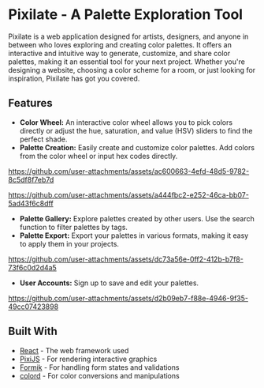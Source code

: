 # Pixilate - A Palette Exploration Tool

Pixilate is a web application designed for artists, designers, and anyone in between who loves exploring and creating color palettes. It offers an interactive and intuitive way to generate, customize, and share color palettes, making it an essential tool for your next project. Whether you're designing a website, choosing a color scheme for a room, or just looking for inspiration, Pixilate has got you covered.

## Features

- **Color Wheel:** An interactive color wheel allows you to pick colors directly or adjust the hue, saturation, and value (HSV) sliders to find the perfect shade.
- **Palette Creation:** Easily create and customize color palettes. Add colors from the color wheel or input hex codes directly.


https://github.com/user-attachments/assets/ac600663-4efd-48d5-9782-8c5df8f7eb7d


https://github.com/user-attachments/assets/a444fbc2-e252-46ca-bb07-5ad43f6c8dff


- **Palette Gallery:** Explore palettes created by other users. Use the search function to filter palettes by tags.
- **Palette Export:** Export your palettes in various formats, making it easy to apply them in your projects.

https://github.com/user-attachments/assets/dc73a56e-0ff2-412b-b7f8-73f6c0d2d4a5

- **User Accounts:** Sign up to save and edit your palettes.

https://github.com/user-attachments/assets/d2b09eb7-f88e-4946-9f35-49cc07423898


## Built With

- [React](https://reactjs.org/) - The web framework used
- [PixiJS](https://www.pixijs.com/) - For rendering interactive graphics
- [Formik](https://formik.org/) - For handling form states and validations
- [colord](https://github.com/omgovich/colord) - For color conversions and manipulations
